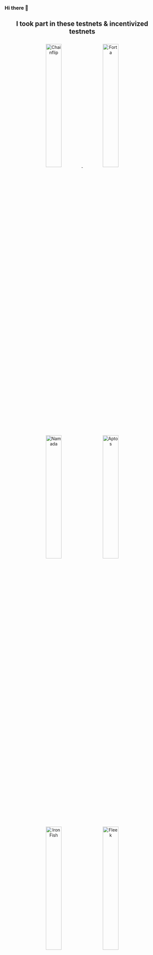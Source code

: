 ### Hi there 👋


## <center>I took part in these testnets & incentivized testnets</center>
<p align="center">
  <a href="https://blocks-perseverance.chainflip.io/validators/cFL44KqTAhdDULrMYtBBMJRqvbC5PD4HVvmshr3bwF7tc13XF" target="_blank">
    <img src="https://i.imgur.com/oLBRhrc.png" width="32%" alt="Chainflip" style="margin: 10px;" />
  </a>
  <img src="https://i.imgur.com/dzMUUk7.png" width="32%" alt="Forta" style="margin: 10px;" />
  <img src="https://i.imgur.com/P8m4RaK.png" width="32%" alt="Namada" style="margin: 10px;" />
  <img src="https://i.imgur.com/AM3vKTi.png" width="32%" alt="Aptos" style="margin: 10px;" />
  <img src="https://i.imgur.com/hidovhy.png" width="32%" alt="IronFish" style="margin: 10px;" />
  <img src="https://i.imgur.com/q3py7kL.png" width="32%" alt="Fleek" style="margin: 10px;" />
</p>
---



<!--
**BrainCord/BrainCord** is a ✨ _special_ ✨ repository because its `README.md` (this file) appears on your GitHub profile.

Here are some ideas to get you started:

- 🔭 I’m currently working on ...
- 🌱 I’m currently learning ...
- 👯 I’m looking to collaborate on ...
- 🤔 I’m looking for help with ...
- 💬 Ask me about ...
- 📫 How to reach me: ...
- 😄 Pronouns: ...
- ⚡ Fun fact: ...
-->
